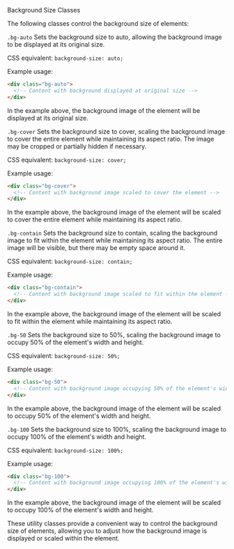 Background Size Classes

The following classes control the background size of elements:

`.bg-auto`
Sets the background size to auto, allowing the background image to be displayed at its original size.

CSS equivalent: `background-size: auto;`

Example usage:
```html
<div class="bg-auto">
  <!-- Content with background displayed at original size -->
</div>
```

In the example above, the background image of the element will be displayed at its original size.

`.bg-cover`
Sets the background size to cover, scaling the background image to cover the entire element while maintaining its aspect ratio. The image may be cropped or partially hidden if necessary.

CSS equivalent: `background-size: cover;`

Example usage:
```html
<div class="bg-cover">
  <!-- Content with background image scaled to cover the element -->
</div>
```

In the example above, the background image of the element will be scaled to cover the entire element while maintaining its aspect ratio.

`.bg-contain`
Sets the background size to contain, scaling the background image to fit within the element while maintaining its aspect ratio. The entire image will be visible, but there may be empty space around it.

CSS equivalent: `background-size: contain;`

Example usage:
```html
<div class="bg-contain">
  <!-- Content with background image scaled to fit within the element -->
</div>
```

In the example above, the background image of the element will be scaled to fit within the element while maintaining its aspect ratio.

`.bg-50`
Sets the background size to 50%, scaling the background image to occupy 50% of the element's width and height.

CSS equivalent: `background-size: 50%;`

Example usage:
```html
<div class="bg-50">
  <!-- Content with background image occupying 50% of the element's width and height -->
</div>
```

In the example above, the background image of the element will be scaled to occupy 50% of the element's width and height.

`.bg-100`
Sets the background size to 100%, scaling the background image to occupy 100% of the element's width and height.

CSS equivalent: `background-size: 100%;`

Example usage:
```html
<div class="bg-100">
  <!-- Content with background image occupying 100% of the element's width and height -->
</div>
```

In the example above, the background image of the element will be scaled to occupy 100% of the element's width and height.

These utility classes provide a convenient way to control the background size of elements, allowing you to adjust how the background image is displayed or scaled within the element.
